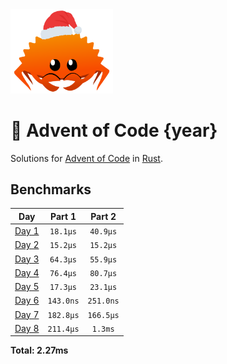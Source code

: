 <img src="./.assets/christmas_ferris.png" width="164">

# 🎄 Advent of Code {year}

Solutions for [Advent of Code](https://adventofcode.com/) in [Rust](https://www.rust-lang.org/).

<!--- advent_readme_stars table --->

<!--- benchmarking table --->
## Benchmarks

| Day | Part 1 | Part 2 |
| :---: | :---: | :---:  |
| [Day 1](./src/bin/01.rs) | `18.1µs` | `40.9µs` |
| [Day 2](./src/bin/02.rs) | `15.2µs` | `15.2µs` |
| [Day 3](./src/bin/03.rs) | `64.3µs` | `55.9µs` |
| [Day 4](./src/bin/04.rs) | `76.4µs` | `80.7µs` |
| [Day 5](./src/bin/05.rs) | `17.3µs` | `23.1µs` |
| [Day 6](./src/bin/06.rs) | `143.0ns` | `251.0ns` |
| [Day 7](./src/bin/07.rs) | `182.8µs` | `166.5µs` |
| [Day 8](./src/bin/08.rs) | `211.4µs` | `1.3ms` |

**Total: 2.27ms**
<!--- benchmarking table --->